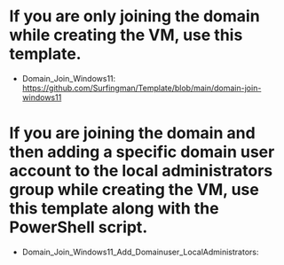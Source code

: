 # If you are only joining the domain while creating the VM, use this template.
  - Domain_Join_Windows11: https://github.com/Surfingman/Template/blob/main/domain-join-windows11

# If you are joining the domain and then adding a specific domain user account to the local administrators group while creating the VM, use this template along with the PowerShell script.
  - Domain_Join_Windows11_Add_Domainuser_LocalAdministrators: 


